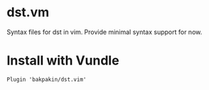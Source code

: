 # dst.vm

Syntax files for dst in vim. Provide minimal syntax support for now.

# Install with Vundle

```
Plugin 'bakpakin/dst.vim'
```
